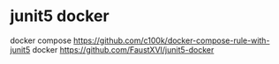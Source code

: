 # junit5 docker

docker compose
https://github.com/c100k/docker-compose-rule-with-junit5
docker
https://github.com/FaustXVI/junit5-docker

